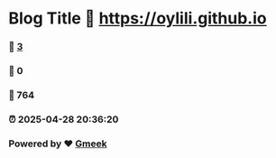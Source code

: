# Blog Title :link: https://oylili.github.io 
### :page_facing_up: [3](https://oylili.github.io/tag.html) 
### :speech_balloon: 0 
### :hibiscus: 764 
### :alarm_clock: 2025-04-28 20:36:20 
### Powered by :heart: [Gmeek](https://github.com/Meekdai/Gmeek)
